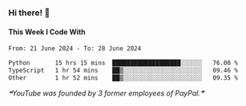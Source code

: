 ### Hi there! 👋

#### This Week I Code With
<!--START_SECTION:waka-->

```txt
From: 21 June 2024 - To: 28 June 2024

Python       15 hrs 15 mins  ███████████████████░░░░░░   76.00 %
TypeScript   1 hr 54 mins    ██▒░░░░░░░░░░░░░░░░░░░░░░   09.46 %
Other        1 hr 52 mins    ██▒░░░░░░░░░░░░░░░░░░░░░░   09.35 %
```

<!--END_SECTION:waka-->

<!--STARTS_HERE_QUOTE_README-->
<i>❝YouTube was founded by 3 former employees of PayPal.❞</i>
<!--ENDS_HERE_QUOTE_README-->
